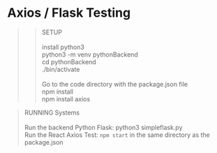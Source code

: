 # Axios / Flask Testing

>> SETUP <br /> <br />
>> install python3 <br />
>> python3 -m venv pythonBackend <br />
>> cd pythonBackend <br />
>> ./bin/activate <br />
>> <br />
>> Go to the code directory with the package.json file <br />
>> npm install <br />
>> npm install axios <br />


> RUNNING Systems <br /> <br />
> Run the backend Python Flask: python3 simpleflask.py <br />
> Run the React Axios Test: `npm start` in the same directory as the package.json <br />
> 
